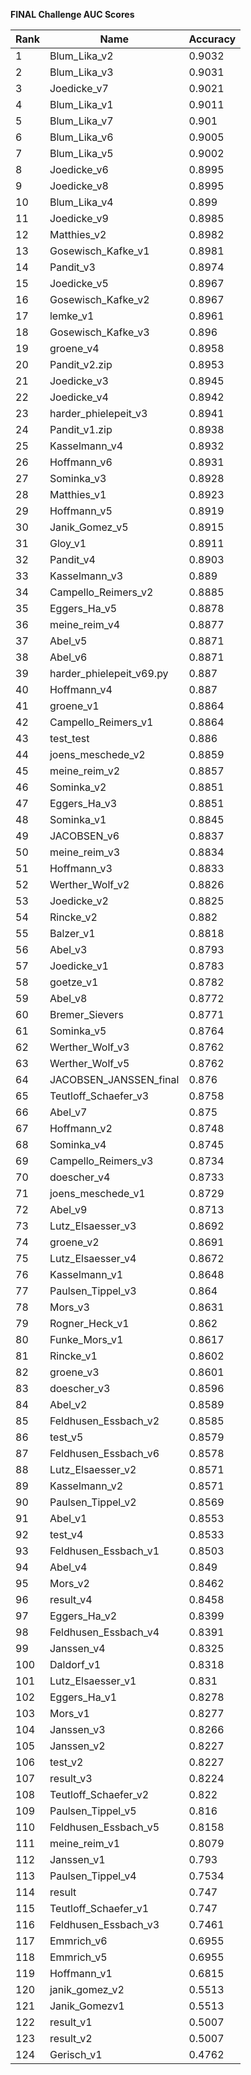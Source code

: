 **FINAL Challenge AUC Scores**


|Rank|Name|Accuracy|
|----|-----|---|
|1|Blum_Lika_v2|0.9032| 
|2|Blum_Lika_v3|0.9031| 
|3|Joedicke_v7|0.9021| 
|4|Blum_Lika_v1|0.9011| 
|5|Blum_Lika_v7|0.901| 
|6|Blum_Lika_v6|0.9005| 
|7|Blum_Lika_v5|0.9002| 
|8|Joedicke_v6|0.8995| 
|9|Joedicke_v8|0.8995| 
|10|Blum_Lika_v4|0.899| 
|11|Joedicke_v9|0.8985| 
|12|Matthies_v2|0.8982| 
|13|Gosewisch_Kafke_v1|0.8981| 
|14|Pandit_v3|0.8974| 
|15|Joedicke_v5|0.8967| 
|16|Gosewisch_Kafke_v2|0.8967| 
|17|lemke_v1|0.8961| 
|18|Gosewisch_Kafke_v3|0.896| 
|19|groene_v4|0.8958| 
|20|Pandit_v2.zip|0.8953| 
|21|Joedicke_v3|0.8945| 
|22|Joedicke_v4|0.8942| 
|23|harder_phielepeit_v3|0.8941| 
|24|Pandit_v1.zip|0.8938| 
|25|Kasselmann_v4|0.8932| 
|26|Hoffmann_v6|0.8931| 
|27|Sominka_v3|0.8928| 
|28|Matthies_v1|0.8923| 
|29|Hoffmann_v5|0.8919| 
|30|Janik_Gomez_v5|0.8915| 
|31|Gloy_v1|0.8911| 
|32|Pandit_v4|0.8903| 
|33|Kasselmann_v3|0.889| 
|34|Campello_Reimers_v2|0.8885| 
|35|Eggers_Ha_v5|0.8878| 
|36|meine_reim_v4|0.8877| 
|37|Abel_v5|0.8871| 
|38|Abel_v6|0.8871| 
|39|harder_phielepeit_v69.py|0.887| 
|40|Hoffmann_v4|0.887| 
|41|groene_v1|0.8864| 
|42|Campello_Reimers_v1|0.8864| 
|43|test_test|0.886| 
|44|joens_meschede_v2|0.8859| 
|45|meine_reim_v2|0.8857| 
|46|Sominka_v2|0.8851| 
|47|Eggers_Ha_v3|0.8851| 
|48|Sominka_v1|0.8845| 
|49|JACOBSEN_v6|0.8837| 
|50|meine_reim_v3|0.8834| 
|51|Hoffmann_v3|0.8833| 
|52|Werther_Wolf_v2|0.8826| 
|53|Joedicke_v2|0.8825| 
|54|Rincke_v2|0.882| 
|55|Balzer_v1|0.8818| 
|56|Abel_v3|0.8793| 
|57|Joedicke_v1|0.8783| 
|58|goetze_v1|0.8782| 
|59|Abel_v8|0.8772| 
|60|Bremer_Sievers|0.8771| 
|61|Sominka_v5|0.8764| 
|62|Werther_Wolf_v3|0.8762| 
|63|Werther_Wolf_v5|0.8762| 
|64|JACOBSEN_JANSSEN_final|0.876| 
|65|Teutloff_Schaefer_v3|0.8758| 
|66|Abel_v7|0.875| 
|67|Hoffmann_v2|0.8748| 
|68|Sominka_v4|0.8745| 
|69|Campello_Reimers_v3|0.8734| 
|70|doescher_v4|0.8733| 
|71|joens_meschede_v1|0.8729| 
|72|Abel_v9|0.8713| 
|73|Lutz_Elsaesser_v3|0.8692| 
|74|groene_v2|0.8691| 
|75|Lutz_Elsaesser_v4|0.8672| 
|76|Kasselmann_v1|0.8648| 
|77|Paulsen_Tippel_v3|0.864| 
|78|Mors_v3|0.8631| 
|79|Rogner_Heck_v1|0.862| 
|80|Funke_Mors_v1|0.8617| 
|81|Rincke_v1|0.8602| 
|82|groene_v3|0.8601| 
|83|doescher_v3|0.8596| 
|84|Abel_v2|0.8589| 
|85|Feldhusen_Essbach_v2|0.8585| 
|86|test_v5|0.8579| 
|87|Feldhusen_Essbach_v6|0.8578| 
|88|Lutz_Elsaesser_v2|0.8571| 
|89|Kasselmann_v2|0.8571| 
|90|Paulsen_Tippel_v2|0.8569| 
|91|Abel_v1|0.8553| 
|92|test_v4|0.8533| 
|93|Feldhusen_Essbach_v1|0.8503| 
|94|Abel_v4|0.849| 
|95|Mors_v2|0.8462| 
|96|result_v4|0.8458| 
|97|Eggers_Ha_v2|0.8399| 
|98|Feldhusen_Essbach_v4|0.8391| 
|99|Janssen_v4|0.8325| 
|100|Daldorf_v1|0.8318| 
|101|Lutz_Elsaesser_v1|0.831| 
|102|Eggers_Ha_v1|0.8278| 
|103|Mors_v1|0.8277| 
|104|Janssen_v3|0.8266| 
|105|Janssen_v2|0.8227| 
|106|test_v2|0.8227| 
|107|result_v3|0.8224| 
|108|Teutloff_Schaefer_v2|0.822| 
|109|Paulsen_Tippel_v5|0.816| 
|110|Feldhusen_Essbach_v5|0.8158| 
|111|meine_reim_v1|0.8079| 
|112|Janssen_v1|0.793| 
|113|Paulsen_Tippel_v4|0.7534| 
|114|result|0.747| 
|115|Teutloff_Schaefer_v1|0.747| 
|116|Feldhusen_Essbach_v3|0.7461| 
|117|Emmrich_v6|0.6955| 
|118|Emmrich_v5|0.6955| 
|119|Hoffmann_v1|0.6815| 
|120|janik_gomez_v2|0.5513| 
|121|Janik_Gomezv1|0.5513| 
|122|result_v1|0.5007| 
|123|result_v2|0.5007| 
|124|Gerisch_v1|0.4762| 
